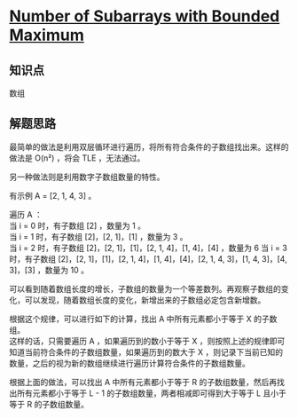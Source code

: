 # [Number of Subarrays with Bounded Maximum](https://leetcode.com/problems/number-of-subarrays-with-bounded-maximum/)

## 知识点

数组

## 解题思路

最简单的做法是利用双层循环进行遍历，将所有符合条件的子数组找出来。这样的做法是 O(n²) ，将会 TLE ，无法通过。

另一种做法则是利用数字子数组数量的特性。

有示例 A = [2, 1, 4, 3] 。

遍历 A ：  
当 i = 0 时，有子数组 [2] ，数量为 1 。  
当 i = 1 时，有子数组 [2]，[2, 1]，[1] ，数量为 3 。  
当 i = 2 时，有子数组 [2]，[2, 1]，[1]，[2, 1, 4]，[1, 4]，[4] ，数量为 6
当 i = 3 时，有子数组 [2]，[2, 1]，[1]，[2, 1, 4]，[1, 4]，[4]，[2, 1, 4, 3]，[1, 4, 3]，[4, 3]，[3] ，数量为 10 。

可以看到随着数组长度的增长，子数组的数量为一个等差数列。再观察子数组的变化，可以发现，随着数组长度的变化，新增出来的子数组必定包含新增数。

根据这个规律，可以进行如下的计算，找出 A 中所有元素都小于等于 X 的子数组。  
这样的话，只需要遍历 A ，如果遍历到的数小于等于 X ，则按照上述的规律即可知道当前符合条件的子数组数量，如果遍历到的数大于 X ，则记录下当前已知的数量，之后的视为新的数组继续进行遍历计算符合条件的子数组数量。

根据上面的做法，可以找出 A 中所有元素都小于等于 R 的子数组数量，然后再找出所有元素都小于等于 L - 1 的子数组数量，两者相减即可得到大于等于 L 且小于等于 R 的子数组数量。
